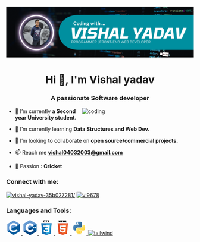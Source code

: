 ![logo](https://github.com/vishal1230/vishal1230/blob/main/Banner%20().png)
<h1 align="center">Hi 👋, I'm Vishal yadav</h1>
<h3 align="center">A passionate Software developer</h3>
<img align="right" alt="coding" width="300"   src="https://media3.giphy.com/media/qgQUggAC3Pfv687qPC/giphy.gif">

- 🔭 I’m currently **a Second year University student.**

- 🌱 I’m currently learning **Data Structures and Web Dev.**

- 👯 I’m looking to collaborate on **open source/commercial projects.**

- 📫 Reach me **vishal04032003@gmail.com**

- 🧡 Passion **: Cricket**

<h3 align="left">Connect with me:</h3>
<p align="left">
<a href="https://linkedin.com/in/vishal-yadav-35b027281/" target="blank"><img align="center" src="https://raw.githubusercontent.com/rahuldkjain/github-profile-readme-generator/master/src/images/icons/Social/linked-in-alt.svg" alt="vishal-yadav-35b027281/" height="30" width="40" /></a>
<a href="https://www.leetcode.com/vi9678" target="blank"><img align="center" src="https://raw.githubusercontent.com/rahuldkjain/github-profile-readme-generator/master/src/images/icons/Social/leet-code.svg" alt="vi9678" height="30" width="40" /></a>
</p>

<h3 align="left">Languages and Tools:</h3>
<p align="left"> <a href="https://www.cprogramming.com/" target="_blank" rel="noreferrer"> <img src="https://raw.githubusercontent.com/devicons/devicon/master/icons/c/c-original.svg" alt="c" width="40" height="40"/> </a> <a href="https://www.w3schools.com/cpp/" target="_blank" rel="noreferrer"> <img src="https://raw.githubusercontent.com/devicons/devicon/master/icons/cplusplus/cplusplus-original.svg" alt="cplusplus" width="40" height="40"/> </a> <a href="https://www.w3schools.com/css/" target="_blank" rel="noreferrer"> <img src="https://raw.githubusercontent.com/devicons/devicon/master/icons/css3/css3-original-wordmark.svg" alt="css3" width="40" height="40"/> </a> <a href="https://www.w3.org/html/" target="_blank" rel="noreferrer"> <img src="https://raw.githubusercontent.com/devicons/devicon/master/icons/html5/html5-original-wordmark.svg" alt="html5" width="40" height="40"/> </a> <a href="https://www.python.org" target="_blank" rel="noreferrer"> <img src="https://raw.githubusercontent.com/devicons/devicon/master/icons/python/python-original.svg" alt="python" width="40" height="40"/> </a> <a href="https://tailwindcss.com/" target="_blank" rel="noreferrer"> <img src="https://www.vectorlogo.zone/logos/tailwindcss/tailwindcss-icon.svg" alt="tailwind" width="40" height="40"/> </a> </p>

<!---
vishal1230/vishal1230 is a ✨ special ✨ repository because its `README.md` (this file) appears on your GitHub profile.
You can click the Preview link to take a look at your changes.
--->
